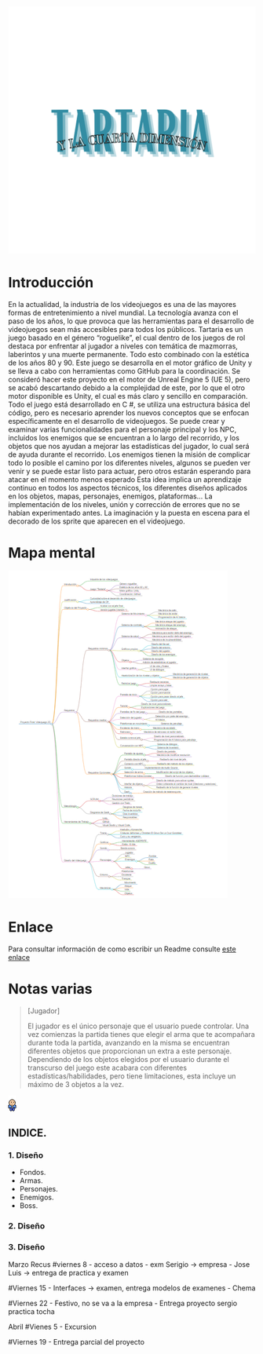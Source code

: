![logo](image.png)

# Introducción

En la actualidad, la industria de los videojuegos es una de las mayores formas de entretenimiento a nivel mundial. La tecnología avanza con el paso de los años, lo que provoca que las herramientas para el desarrollo de videojuegos sean más accesibles para todos los públicos.
Tartaria es un juego basado en el género “roguelike”, el cual dentro de los juegos de rol destaca por enfrentar al jugador a niveles con temática de mazmorras, laberintos y una muerte permanente. Todo esto combinado con la estética de los años 80 y 90. Este juego se desarrolla en el motor gráfico de Unity y se lleva a cabo con herramientas como GitHub para la coordinación.
Se consideró hacer este proyecto en el motor de Unreal Engine 5 (UE 5), pero se acabó descartando debido a la complejidad de este, por lo que el otro motor disponible es Unity, el cual es más claro y sencillo en comparación.
Todo el juego está desarrollado en C #, se utiliza una estructura básica del código, pero es necesario aprender los nuevos conceptos que se enfocan específicamente en el desarrollo de videojuegos. Se puede crear y examinar varias funcionalidades para el personaje principal y los NPC, incluidos los enemigos que se encuentran a lo largo del recorrido, y los objetos que nos ayudan a mejorar las estadísticas del jugador, lo cual será de ayuda durante el recorrido. Los enemigos tienen la misión de complicar todo lo posible el camino por los diferentes niveles, algunos se pueden ver venir y se puede estar listo para actuar, pero otros estarán esperando para atacar en el momento menos esperado
Esta idea implica un aprendizaje continuo en todos los aspectos técnicos, los diferentes diseños aplicados en los objetos, mapas, personajes, enemigos, plataformas… La implementación de los niveles, unión y corrección de errores que no se habían experimentado antes. La imaginación y la puesta en escena para el decorado de los sprite que aparecen en el videojuego.

# Mapa mental

![->](mapaMental2.png)

# Enlace

Para consultar información de como escribir un Readme consulte [este enlace](https://docs.github.com/es/get-started/writing-on-github/getting-started-with-writing-and-formatting-on-github/basic-writing-and-formatting-syntax#links)

# Notas varias

> [Jugador]
>
> El jugador es el único personaje que el usuario puede controlar. Una vez comienzas la partida tienes que elegir el arma que te acompañara durante toda la partida, avanzando en la misma se encuentran diferentes objetos que proporcionan un extra a este personaje.
> Dependiendo de los objetos elegidos por el usuario durante el transcurso del juego este acabara con diferentes estadísticas/habilidades, pero tiene limitaciones, esta incluye un máximo de 3 objetos a la vez.

![->](/img/NPC.png)

## INDICE.

### 1. Diseño

- Fondos.
- Armas.
- Personajes.
- Enemigos.
- Boss.

### 2. Diseño

### 3. Diseño

Marzo
Recus
#viernes 8 - acceso a datos - exm Serigio -> empresa - Jose Luis -> entrega de practica y examen

#Viernes 15 - Interfaces -> examen, entrega modelos de examenes - Chema

#Viernes 22 - Festivo, no se va a la empresa - Entrega proyecto sergio practica tocha

Abril
#Vienes 5 - Excursion

#Viernes 19 - Entrega parcial del proyecto

